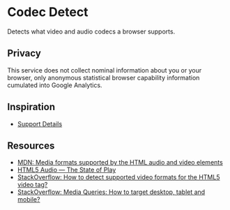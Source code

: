 # Codec Detect

Detects what video and audio codecs a browser supports.


## Privacy

This service does not collect nominal information about you or your browser, only anonymous statistical browser capability information cumulated into Google Analytics.


## Inspiration

- [Support Details](http://supportdetails.com/)


## Resources 

- [MDN: Media formats supported by the HTML audio and video elements](https://developer.mozilla.org/en-US/docs/Media_formats_supported_by_the_audio_and_video_elements)
- [HTML5 Audio — The State of Play](http://html5doctor.com/html5-audio-the-state-of-play/)
- [StackOverflow: How to detect supported video formats for the HTML5 video tag?](http://stackoverflow.com/questions/7451635/how-to-detect-supported-video-formats-for-the-html5-video-tag)
- [StackOverflow: Media Queries: How to target desktop, tablet and mobile?](http://stackoverflow.com/questions/6370690/media-queries-how-to-target-desktop-tablet-and-mobile)